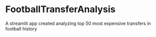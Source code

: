 # FootballTransferAnalysis
A streamlit app created analyzing top 50 most expensive transfers in football history
